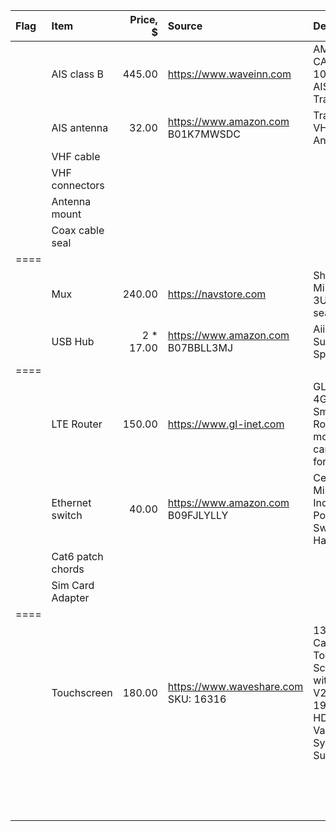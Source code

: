 
| Flag | Item               | Price, $      | Source                                                 | Description                                                  
| :--- | :---               |          ---: | :---                                                   | :---                                                    
|      | AIS class B        |        445.00 | https://www.waveinn.com                                | AMEC CAMINO-108 Class B AIS Transponder                                                 
|      | AIS antenna        |         32.00 | https://www.amazon.com    B01K7MWSDC                   | Tram AIS VHF Marine Antenna                                                  
|      | VHF cable          |               |                                                        |                                             
|      | VHF connectors     |               |                                                        |                                             
|      | Antenna mount      |               |                                                        |                                             
|      | Coax cable seal    |               |                                                        |                                             
| ==== |                    |               |                                                        |                                             
|      | Mux                |        240.00 | https://navstore.com                                   |  Shipmodul MiniPlex-3USB (bi-dir seatalk1)                                           
|      | USB Hub            |   2  *  17.00 | https://www.amazon.com    B07BBLL3MJ                   |  Aiibe 6 Ports Super High Speed USB                                           
| ==== |                    |               |                                                        |                                             
|      | LTE Router         |        150.00 | https://www.gl-inet.com                                |  GL-X750V2 4G LTE Smart Router + modem + car charger for it
|      | Ethernet switch    |         40.00 | https://www.amazon.com    B09FJLYLLY                   |  Centopto Mini Industrial 5 Ports Gigabit Switch Hardened                                           
|      | Cat6 patch chords  |               |                                                        |                                             
|      | Sim Card Adapter   |               |                                                        |                                             
| ==== |                    |               |                                                        |                                             
|      | Touchscreen        |        180.00 | https://www.waveshare.com   SKU: 16316                 |  13.3inch Capacitive Touch Screen LCD with Case V2, 1920×1080, HDMI, IPS, Various Systems Support                                           
|      |                    |               |                                                        |                                             
|      |                    |               |                                                        |                                             
|      |                    |               |                                                        |                                             
|      |                    |               |                                                        |                                             
|      |                    |               |                                                        |                                             
|      |                    |               |                                                        |                                             
|      |                    |               |                                                        |                                             
|      |                    |               |                                                        |                                             
|      |                    |               |                                                        |                                             
|      |                    |               |                                                        |                                             
|      |                    |               |                                                        |                                             
|      |                    |               |                                                        |                                             
|      |                    |               |                                                        |                                             
|      |                    |               |                                                        |                                             
|      |                    |               |                                                        |                                             
